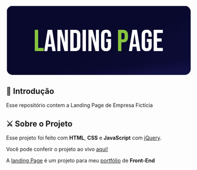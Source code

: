 <div align="center">
<img src="./landingpagebanner.png" width="500" height="187.5">


<div align="start">


## 🤗 Introdução

Esse repositório contem a Landing Page de Empresa Fictícia
<br>


## ⚔️ Sobre o Projeto

Esse projeto foi feito com **HTML**, **CSS** e **JavaScript** com <a href="" target="_blank">jQuery</a>. <br> 

Você pode conferir o projeto ao vivo <a href="https://amoreira2003.github.io/LandingPage/">aqui!</a>

A <a href="https://github.com/amoreira2003/LandingPage" target="_blank">landing Page</a> é um projeto para meu <a href="https://github.com/amoreira2003" target="_blank">portfólio</a> de **Front-End**

  <div>
<div>

